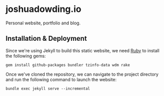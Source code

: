 # joshuadowding.io
Personal website, portfolio and blog.

## Installation & Deployment
Since we're using Jekyll to build this static website, we need [Ruby](https://rubyinstaller.org/) to install the following gems:
~~~
gem install github-packages bundler tzinfo-data wdm rake
~~~
Once we've cloned the repository, we can navigate to the project directory and run the following command to launch the website:
~~~
bundle exec jekyll serve --incremental
~~~
